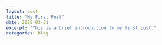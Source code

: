 ```yaml
---
layout: post
title: "My First Post"
date: 2025-03-31
excerpt: "This is a brief introduction to my first post."
categories: blog
---
```

